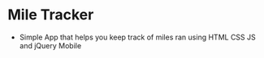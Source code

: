 # Mile Tracker 
* Simple App that helps you keep track of miles ran using HTML CSS JS and jQuery Mobile

